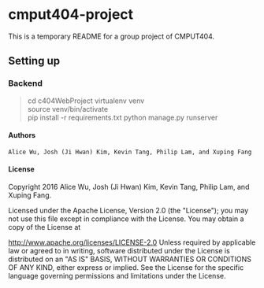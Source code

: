 # cmput404-project

This is a temporary README for a group project of CMPUT404.

## Setting up
### Backend
> cd c404WebProject
> virtualenv venv  
> source venv/bin/activate  
> pip install -r requirements.txt 
> python manage.py runserver

#### Authors
`Alice Wu, Josh (Ji Hwan) Kim, Kevin Tang, Philip Lam, and Xuping Fang`

#### License 
Copyright 2016 Alice Wu, Josh (Ji Hwan) Kim, Kevin Tang, Philip Lam, and Xuping Fang.

Licensed under the Apache License, Version 2.0 (the "License"); you may not use this file except in compliance with the License. You may obtain a copy of the License at

http://www.apache.org/licenses/LICENSE-2.0 Unless required by applicable law or agreed to in writing, software distributed under the License is distributed on an "AS IS" BASIS, WITHOUT WARRANTIES OR CONDITIONS OF ANY KIND, either express or implied. See the License for the specific language governing permissions and limitations under the License.
